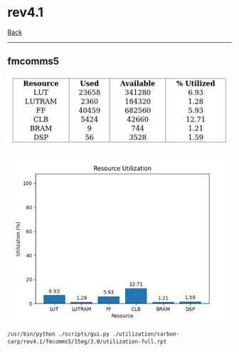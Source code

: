 # rev4.1

[Back](<../carbon-carp.md>)

---

## fmcomms5

<p align="center">
	<img src="../../../../images/carbon-carp/rev4.1/fmcomms5/15eg/3.0/table.jpg" />
</p>

<p align="center">
	<img src="../../../../images/carbon-carp/rev4.1/fmcomms5/15eg/3.0/graph.png" />
</p>

`/usr/bin/python ./scripts/gui.py ./utilization/carbon-carp/rev4.1/fmcomms5/15eg/3.0/utilization-full.rpt`

